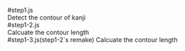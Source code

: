 #step1.js  
 Detect the contour of kanji  
#step1-2.js  
 Calcuate the contour length  
#step1-3.js(step1-2`s remake)
 Calcuate the contour length
 
